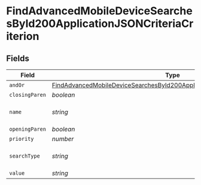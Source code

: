 # FindAdvancedMobileDeviceSearchesById200ApplicationJSONCriteriaCriterion


## Fields

| Field                                                                                                                                                                                   | Type                                                                                                                                                                                    | Required                                                                                                                                                                                | Description                                                                                                                                                                             | Example                                                                                                                                                                                 |
| --------------------------------------------------------------------------------------------------------------------------------------------------------------------------------------- | --------------------------------------------------------------------------------------------------------------------------------------------------------------------------------------- | --------------------------------------------------------------------------------------------------------------------------------------------------------------------------------------- | --------------------------------------------------------------------------------------------------------------------------------------------------------------------------------------- | --------------------------------------------------------------------------------------------------------------------------------------------------------------------------------------- |
| `andOr`                                                                                                                                                                                 | [FindAdvancedMobileDeviceSearchesById200ApplicationJSONCriteriaCriterionAndOr](../../models/operations/findadvancedmobiledevicesearchesbyid200applicationjsoncriteriacriterionandor.md) | :heavy_minus_sign:                                                                                                                                                                      | N/A                                                                                                                                                                                     |                                                                                                                                                                                         |
| `closingParen`                                                                                                                                                                          | *boolean*                                                                                                                                                                               | :heavy_minus_sign:                                                                                                                                                                      | N/A                                                                                                                                                                                     |                                                                                                                                                                                         |
| `name`                                                                                                                                                                                  | *string*                                                                                                                                                                                | :heavy_minus_sign:                                                                                                                                                                      | Name of the criteria                                                                                                                                                                    | Last Inventory Update                                                                                                                                                                   |
| `openingParen`                                                                                                                                                                          | *boolean*                                                                                                                                                                               | :heavy_minus_sign:                                                                                                                                                                      | N/A                                                                                                                                                                                     |                                                                                                                                                                                         |
| `priority`                                                                                                                                                                              | *number*                                                                                                                                                                                | :heavy_minus_sign:                                                                                                                                                                      | N/A                                                                                                                                                                                     |                                                                                                                                                                                         |
| `searchType`                                                                                                                                                                            | *string*                                                                                                                                                                                | :heavy_minus_sign:                                                                                                                                                                      | Operator                                                                                                                                                                                | more than x days ago                                                                                                                                                                    |
| `value`                                                                                                                                                                                 | *string*                                                                                                                                                                                | :heavy_minus_sign:                                                                                                                                                                      | N/A                                                                                                                                                                                     | 7                                                                                                                                                                                       |